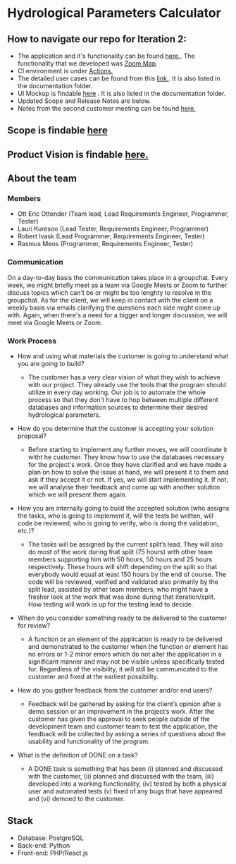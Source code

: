 # Hydrological Parameters Calculator

## How to navigate our repo for Iteration 2:
* The application and it's functionality can be found [here.](https://ottericottender.github.io/HydroCalc/). The functionality that we developed was [Zoom Map](https://github.com/users/OttEricOttender/projects/1?pane=issue&itemId=81492341).
* CI environment is under [Actions.](https://github.com/OttEricOttender/HydroCalc/actions)
* The detailed user cases can be found from this [link.](http://tiny.cc/fywnzz). It is also listed in the documentation folder.
* UI Mockup is findable [here](https://www.figma.com/design/x59obDiZSdDhChJvL608Va/Untitled?node-id=0-1&t=smrYO1xFH8P6MYti-1) . It is also listed in the documentation folder.
* Updated Scope and Release Notes are below.
* Notes from the second customer meeting can be found [here.](https://docs.google.com/document/d/1PRdYjlnRll53H6keMu4ZVlm6I2K2UcrAuBF5AJSlXvs/edit?tab=t.0)

## Scope is findable [here]()


## Product Vision is findable [here.](HydroCalc/documentation/Project_Vision.md)


## About the team
### Members
* Ott Eric Ottender (Team lead, Lead Requirements Engineer, Programmer, Tester)
* Lauri Kuresoo (Lead Tester, Requirements Engineer, Programmer)
* Robert Ivask (Lead Programmer, Requirements Engineer, Tester)
* Rasmus Meos (Programmer, Requirements Engineer, Tester)

### Communication
On a day-to-day basis the communication takes place in a groupchat. Every week, we might briefly meet as a team via Google Meets or Zoom to further discuss topics which can't be or might be too lenghty to resolve in the groupchat. As for the client, we will keep in contact with the client on a weekly basis via emails clarifying the questions each side might come up with. Again, when there's a need for a bigger and longer discussion, we will meet via Google Meets or Zoom.

### Work Process
* How and using what materials the customer is going to understand what you are going to build?
  - The customer has a very clear vision of what they wish to achieve with our project. They already use the tools that the program should utilize in every day working. Our job is to automate the whole process so that they don't have to hop between multiple different databases and information sources to determine their desired hydrological parameters. 

* How do you determine that the customer is accepting your solution proposal?
  - Before starting to implement any further moves, we will coordinate it witht he customer. They know how to use the databases necessary for the project's work. Once they have clarified and we have made a plan on how to solve the issue at hand, we will present it to them and ask if they accept it or not. If yes, we will start implementing it. If not, we will analyise their feedback and come up with another solution which we will present them again.
    
* How you are internally going to build the accepted solution (who assigns the tasks, who is going to implement it, will the tests be written, will code be reviewed, who is going to verify, who is doing the validation, etc.)?
  - The tasks will be assigned by the current split’s lead. They will also do most of the work during that split (75 hours) with other team members supporting him with 50 hours, 50 hours and 25 hours respectively. These hours will shift depending on the split so that everybody would equal at least 150 hours by the end of course. The code will be reviewed, verified and validated also primarily by the split lead, assisted by other team members, who might have a fresher look at the work that was done during that iteration/split. How testing will work is up for the testing lead to decide.
 
* When do you consider something ready to be delivered to the customer for review?
  - A function or an element of the application is ready to be delivered and demonstrated to the customer when the function or element has no errors or 1-2 minor errors which do not alter the application in a significant manner and may not be visible unless specifically tested for. Regardless of the visibility, it will still be communicated to the customer and fixed at the earliest possibility.

* How do you gather feedback from the customer and/or end users?
  - Feedback will be gathered by asking for the client’s opinion after a demo session or an improvement in the project’s work. After the customer has given the approval to seek people outside of the development team and customer team to test the application, the feedback will be collected by asking a series of questions about the usability and functionality of the program.
    
* What is the definition of DONE on a task?
  - A DONE task is something that has been (i) planned and discussed with the customer, (ii) planned and discussed with the team, (iii) developed into a working functionality, (iv) tested by both a physical user and automated tests (v) fixed of any bugs that have appeared and (vi) demoed to the customer.

## Stack
* Database: PostgreSQL
* Back-end: Python
* Front-end: PHP/React.js

